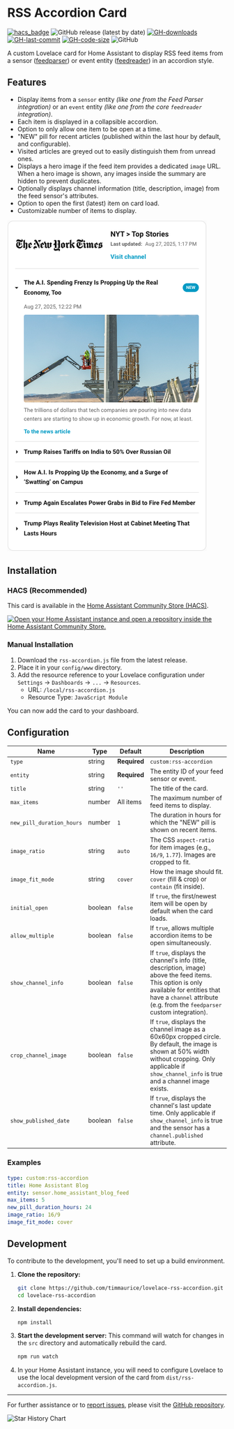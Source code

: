# RSS Accordion Card

[![hacs_badge](https://img.shields.io/badge/HACS-Custom-41BDF5.svg?style=flat-square)](https://github.com/hacs/integration)
![GitHub release (latest by date)](https://img.shields.io/github/v/release/timmaurice/lovelace-rss-accordion?style=flat-square)
[![GH-downloads](https://img.shields.io/github/downloads/timmaurice/lovelace-rss-accordion/total?style=flat-square)](https://github.com/timmaurice/lovelace-rss-accordion/releases)
[![GH-last-commit](https://img.shields.io/github/last-commit/timmaurice/lovelace-rss-accordion.svg?style=flat-square)](https://github.com/timmaurice/lovelace-rss-accordion/commits/master)
[![GH-code-size](https://img.shields.io/github/languages/code-size/timmaurice/lovelace-rss-accordion.svg?style=flat-square)](https://github.com/timmaurice/lovelace-rss-accordion)
![GitHub](https://img.shields.io/github/license/timmaurice/lovelace-rss-accordion?style=flat-square)

A custom Lovelace card for Home Assistant to display RSS feed items from a sensor ([feedparser](https://github.com/custom-components/feedparser)) or event entity ([feedreader](https://www.home-assistant.io/integrations/feedreader/)) in an accordion style.

## Features

- Display items from a `sensor` entity _(like one from the Feed Parser integration)_ or an `event` entity _(like one from the core `feedreader` integration)_.
- Each item is displayed in a collapsible accordion.
- Option to only allow one item to be open at a time.
- "NEW" pill for recent articles (published within the last hour by default, and configurable).
- Visited articles are greyed out to easily distinguish them from unread ones.
- Displays a hero image if the feed item provides a dedicated `image` URL. When a hero image is shown, any images inside the summary are hidden to prevent duplicates.
- Optionally displays channel information (title, description, image) from the feed sensor's attributes.
- Option to open the first (latest) item on card load.
- Customizable number of items to display.

![RSS Accordion Card Screenshot](https://raw.githubusercontent.com/timmaurice/lovelace-rss-accordion/main/screenshot.png)

## Installation

### HACS (Recommended)

This card is available in the [Home Assistant Community Store (HACS)](https://hacs.xyz/).

<a href="https://my.home-assistant.io/redirect/hacs_repository/?owner=timmaurice&repository=lovelace-rss-accordion&category=plugin" target="_blank" rel="noreferrer noopener"><img src="https://my.home-assistant.io/badges/hacs_repository.svg" alt="Open your Home Assistant instance and open a repository inside the Home Assistant Community Store." /></a>

### Manual Installation

1.  Download the `rss-accordion.js` file from the latest release.
2.  Place it in your `config/www` directory.
3.  Add the resource reference to your Lovelace configuration under `Settings` -> `Dashboards` -> `...` -> `Resources`.
    - URL: `/local/rss-accordion.js`
    - Resource Type: `JavaScript Module`

You can now add the card to your dashboard.

## Configuration

| Name                      | Type    | Default      | Description                                                                                                                                                                                                 |
| ------------------------- | ------- | ------------ | ----------------------------------------------------------------------------------------------------------------------------------------------------------------------------------------------------------- |
| `type`                    | string  | **Required** | `custom:rss-accordion`                                                                                                                                                                                      |
| `entity`                  | string  | **Required** | The entity ID of your feed sensor or event.                                                                                                                                                                 |
| `title`                   | string  | `''`         | The title of the card.                                                                                                                                                                                      |
| `max_items`               | number  | All items    | The maximum number of feed items to display.                                                                                                                                                                |
| `new_pill_duration_hours` | number  | `1`          | The duration in hours for which the "NEW" pill is shown on recent items.                                                                                                                                    |
| `image_ratio`             | string  | `auto`       | The CSS `aspect-ratio` for item images (e.g., `16/9`, `1.77`). Images are cropped to fit.                                                                                                                   |
| `image_fit_mode`          | string  | `cover`      | How the image should fit. `cover` (fill & crop) or `contain` (fit inside).                                                                                                                                  |
| `initial_open`            | boolean | `false`      | If `true`, the first/newest item will be open by default when the card loads.                                                                                                                               |
| `allow_multiple`          | boolean | `false`      | If `true`, allows multiple accordion items to be open simultaneously.                                                                                                                                       |
| `show_channel_info`       | boolean | `false`      | If `true`, displays the channel's info (title, description, image) above the feed items. This option is only available for entities that have a `channel` attribute (e.g. from the `feedparser` custom integration). |
| `crop_channel_image`      | boolean | `false`      | If `true`, displays the channel image as a 60x60px cropped circle. By default, the image is shown at 50% width without cropping. Only applicable if `show_channel_info` is true and a channel image exists. |
| `show_published_date`     | boolean | `false`      | If `true`, displays the channel's last update time. Only applicable if `show_channel_info` is true and the sensor has a `channel.published` attribute.                                                      |

### Examples

```yaml
type: custom:rss-accordion
title: Home Assistant Blog
entity: sensor.home_assistant_blog_feed
max_items: 5
new_pill_duration_hours: 24
image_ratio: 16/9
image_fit_mode: cover
```

## Development

To contribute to the development, you'll need to set up a build environment.

1.  **Clone the repository:**

    ```bash
    git clone https://github.com/timmaurice/lovelace-rss-accordion.git
    cd lovelace-rss-accordion
    ```

2.  **Install dependencies:**

    ```bash
    npm install
    ```

3.  **Start the development server:**
    This command will watch for changes in the `src` directory and automatically rebuild the card.

    ```bash
    npm run watch
    ```

4.  In your Home Assistant instance, you will need to configure Lovelace to use the local development version of the card from `dist/rss-accordion.js`.

---

For further assistance or to [report issues](https://github.com/timmaurice/lovelace-rss-accordion/issues), please visit the [GitHub repository](https://github.com/timmaurice/lovelace-rss-accordion).

![Star History Chart](https://api.star-history.com/svg?repos=timmaurice/lovelace-rss-accordion&type=Date)
